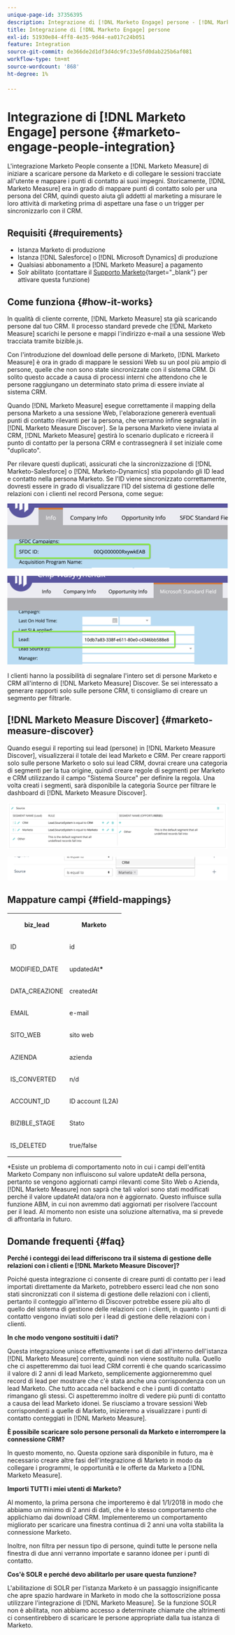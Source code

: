 ```yaml
---
unique-page-id: 37356395
description: Integrazione di [!DNL Marketo Engage] persone - [!DNL Marketo Measure]
title: Integrazione di [!DNL Marketo Engage] persone
exl-id: 51930e84-4ff8-4e35-9d44-ea017c24b051
feature: Integration
source-git-commit: de366de2d1df3d4dc9fc33e5fd0dab225b6af081
workflow-type: tm+mt
source-wordcount: '868'
ht-degree: 1%

---
```


# Integrazione di [!DNL Marketo Engage] persone {#marketo-engage-people-integration}

L&#39;integrazione Marketo People consente a [!DNL Marketo Measure] di iniziare a scaricare persone da Marketo e di collegare le sessioni tracciate all&#39;utente e mappare i punti di contatto ai suoi impegni. Storicamente, [!DNL Marketo Measure] era in grado di mappare punti di contatto solo per una persona del CRM, quindi questo aiuta gli addetti al marketing a misurare le loro attività di marketing prima di aspettare una fase o un trigger per sincronizzarlo con il CRM.

## Requisiti {#requirements}

* Istanza Marketo di produzione
* Istanza [!DNL Salesforce] o [!DNL Microsoft Dynamics] di produzione
* Qualsiasi abbonamento a [!DNL Marketo Measure] a pagamento
* Solr abilitato (contattare il [Supporto Marketo](https://nation.marketo.com/t5/Support/ct-p/Support){target="_blank"} per attivare questa funzione)

## Come funziona {#how-it-works}

In qualità di cliente corrente, [!DNL Marketo Measure] sta già scaricando persone dal tuo CRM. Il processo standard prevede che [!DNL Marketo Measure] scarichi le persone e mappi l&#39;indirizzo e-mail a una sessione Web tracciata tramite bizible.js.

Con l&#39;introduzione del download delle persone di Marketo, [!DNL Marketo Measure] è ora in grado di mappare le sessioni Web su un pool più ampio di persone, quelle che non sono state sincronizzate con il sistema CRM. Di solito questo accade a causa di processi interni che attendono che le persone raggiungano un determinato stato prima di essere inviate al sistema CRM.

Quando [!DNL Marketo Measure] esegue correttamente il mapping della persona Marketo a una sessione Web, l&#39;elaborazione genererà eventuali punti di contatto rilevanti per la persona, che verranno infine segnalati in [!DNL Marketo Measure Discover]. Se la persona Marketo viene inviata al CRM, [!DNL Marketo Measure] gestirà lo scenario duplicato e ricreerà il punto di contatto per la persona CRM e contrassegnerà il set iniziale come &quot;duplicato&quot;.

Per rilevare questi duplicati, assicurati che la sincronizzazione di [!DNL Marketo-Salesforce] o [!DNL Marketo-Dynamics] stia popolando gli ID lead e contatto nella persona Marketo. Se l’ID viene sincronizzato correttamente, dovresti essere in grado di visualizzare l’ID del sistema di gestione delle relazioni con i clienti nel record Persona, come segue:

![](assets/5a.png)

![](assets/5b.png)

I clienti hanno la possibilità di segnalare l&#39;intero set di persone Marketo e CRM all&#39;interno di [!DNL Marketo Measure] Discover. Se sei interessato a generare rapporti solo sulle persone CRM, ti consigliamo di creare un segmento per filtrarle.

## [!DNL Marketo Measure Discover] {#marketo-measure-discover}

Quando esegui il reporting sui lead (persone) in [!DNL Marketo Measure Discover], visualizzerai il totale dei lead Marketo e CRM. Per creare rapporti solo sulle persone Marketo o solo sui lead CRM, dovrai creare una categoria di segmenti per la tua origine, quindi creare regole di segmenti per Marketo e CRM utilizzando il campo &quot;Sistema Source&quot; per definire la regola. Una volta creati i segmenti, sarà disponibile la categoria Source per filtrare le dashboard di [!DNL Marketo Measure Discover].

![](assets/bizible-discover-1.png)

![](assets/bizible-discover-2.png)

## Mappature campi {#field-mappings}

<table> 
 <colgroup> 
  <col> 
  <col> 
 </colgroup> 
 <tbody> 
  <tr> 
   <th><p><strong>biz_lead</strong></p></th> 
   <th><p><strong>Marketo</strong></p></th> 
  </tr> 
  <tr> 
   <td><p>ID</p></td> 
   <td><p>id</p></td> 
  </tr> 
  <tr> 
   <td><p>MODIFIED_DATE</p></td> 
   <td><p>updatedAt<strong>*</strong></p></td> 
  </tr> 
  <tr> 
   <td><p>DATA_CREAZIONE</p></td> 
   <td><p>createdAt</p></td> 
  </tr> 
  <tr> 
   <td><p>EMAIL</p></td> 
   <td><p>e-mail</p></td> 
  </tr> 
  <tr> 
   <td><p>SITO_WEB</p></td> 
   <td><p>sito web</p></td> 
  </tr> 
  <tr> 
   <td><p>AZIENDA</p></td> 
   <td><p>azienda</p></td> 
  </tr> 
  <tr> 
   <td><p>IS_CONVERTED</p></td> 
   <td><p>n/d</p></td> 
  </tr> 
  <tr> 
   <td><p>ACCOUNT_ID</p></td> 
   <td><p>ID account (L2A)</p></td> 
  </tr> 
  <tr> 
   <td><p>BIZIBLE_STAGE</p></td> 
   <td><p>Stato</p></td> 
  </tr> 
  <tr> 
   <td><p>IS_DELETED</p></td> 
   <td><p>true/false</p></td> 
  </tr> 
 </tbody> 
</table>

*Esiste un problema di comportamento noto in cui i campi dell&#39;entità Marketo Company non influiscono sul valore updateAt della persona, pertanto se vengono aggiornati campi rilevanti come Sito Web o Azienda, [!DNL Marketo Measure] non saprà che tali valori sono stati modificati perché il valore updateAt data/ora non è aggiornato. Questo influisce sulla funzione ABM, in cui non avremmo dati aggiornati per risolvere l’account per il lead. Al momento non esiste una soluzione alternativa, ma si prevede di affrontarla in futuro.

## Domande frequenti {#faq}

**Perché i conteggi dei lead differiscono tra il sistema di gestione delle relazioni con i clienti e [!DNL Marketo Measure Discover]?**

Poiché questa integrazione ci consente di creare punti di contatto per i lead importati direttamente da Marketo, potrebbero esserci lead che non sono stati sincronizzati con il sistema di gestione delle relazioni con i clienti, pertanto il conteggio all’interno di Discover potrebbe essere più alto di quello del sistema di gestione delle relazioni con i clienti, in quanto i punti di contatto vengono inviati solo per i lead di gestione delle relazioni con i clienti.

**In che modo vengono sostituiti i dati?**

Questa integrazione unisce effettivamente i set di dati all&#39;interno dell&#39;istanza [!DNL Marketo Measure] corrente, quindi non viene sostituito nulla. Quello che ci aspetteremmo dai tuoi lead CRM correnti è che quando scaricassimo il valore di 2 anni di lead Marketo, semplicemente aggiorneremmo quel record di lead per mostrare che c&#39;è stata anche una corrispondenza con un lead Marketo. Che tutto accada nel backend e che i punti di contatto rimangano gli stessi. Ci aspetteremmo inoltre di vedere più punti di contatto a causa dei lead Marketo idonei. Se riusciamo a trovare sessioni Web corrispondenti a quelle di Marketo, inizieremo a visualizzare i punti di contatto conteggiati in [!DNL Marketo Measure].

**È possibile scaricare solo persone personali da Marketo e interrompere la connessione CRM?**

In questo momento, no. Questa opzione sarà disponibile in futuro, ma è necessario creare altre fasi dell&#39;integrazione di Marketo in modo da collegare i programmi, le opportunità e le offerte da Marketo a [!DNL Marketo Measure].

**Importi TUTTI i miei utenti di Marketo?**

Al momento, la prima persona che importeremo è dal 1/1/2018 in modo che abbiamo un minimo di 2 anni di dati, che è lo stesso comportamento che applichiamo dai download CRM. Implementeremo un comportamento migliorato per scaricare una finestra continua di 2 anni una volta stabilita la connessione Marketo.

Inoltre, non filtra per nessun tipo di persone, quindi tutte le persone nella finestra di due anni verranno importate e saranno idonee per i punti di contatto.

**Cos&#39;è SOLR e perché devo abilitarlo per usare questa funzione?**

L&#39;abilitazione di SOLR per l&#39;istanza Marketo è un passaggio insignificante che apre spazio hardware in Marketo in modo che la sottoscrizione possa utilizzare l&#39;integrazione di [!DNL Marketo Measure]. Se la funzione SOLR non è abilitata, non abbiamo accesso a determinate chiamate che altrimenti ci consentirebbero di scaricare le persone appropriate dalla tua istanza di Marketo.
